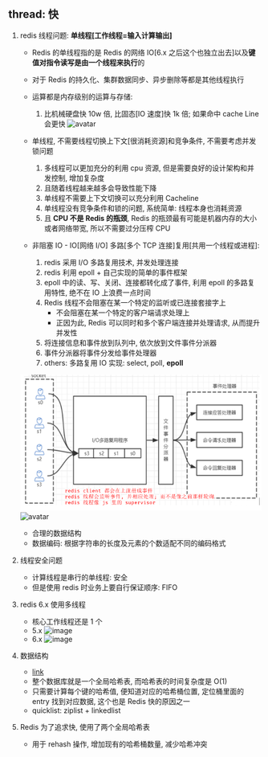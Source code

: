 ## thread: 快

1. redis 线程问题: **单线程[工作线程=输入计算输出]**

   - Redis 的单线程指的是 Redis 的网络 IO[6.x 之后这个也独立出去]以及**键值对指令读写是由一个线程来执行**的
   - 对于 Redis 的持久化、集群数据同步、异步删除等都是其他线程执行
   - 运算都是内存级别的运算与存储:

     1. 比机械硬盘快 10w 倍, 比固态[IO 速度]快 1k 倍; 如果命中 cache Line 会更快
        ![avatar](https://user-images.githubusercontent.com/42330329/169217604-3034cca1-b6ca-4f76-b95c-8843e9f2782a.png)

   - 单线程, 不需要线程切换上下文[很消耗资源]和竞争条件, 不需要考虑并发锁问题
     1. 多线程可以更加充分的利用 cpu 资源, 但是需要良好的设计架构和并发控制, 增加复杂度
     2. 且随着线程越来越多会导致性能下降
     3. 单线程不需要上下文切换可以充分利用 Cacheline
     4. 单线程没有竞争条件和锁的问题, 系统简单: 线程本身也消耗资源
     5. 且 **CPU 不是 Redis 的瓶颈**, Redis 的瓶颈最有可能是机器内存的大小或者网络带宽, 所以不需要过分压榨 CPU
   - 非阻塞 IO - IO[网络 I/O] 多路[多个 TCP 连接]复用[共用一个线程或进程]:
     1. redis 采用 I/O 多路复用技术, 并发处理连接
     2. redis 利用 epoll + 自己实现的简单的事件框架
     3. epoll 中的读、写、关闭、连接都转化成了事件, 利用 epoll 的多路复用特性, 绝不在 IO 上浪费一点时间
     4. Redis 线程不会阻塞在某一个特定的监听或已连接套接字上
        - 不会阻塞在某一个特定的客户端请求处理上
        - 正因为此, Redis 可以同时和多个客户端连接并处理请求, 从而提升并发性
     5. 将连接信息和事件放到队列中, 依次放到文件事件分派器
     6. 事件分派器将事件分发给事件处理器
     7. others: 多路复用 IO 实现: select, poll, **epoll**

   ![avatar](/static/image/db/rredisthread.png)
   ![avatar](https://user-images.githubusercontent.com/42330329/169217763-b8e8bccd-f1d2-4a03-a0e0-dc369a23e70f.png)

   - 合理的数据结构
   - 数据编码: 根据字符串的长度及元素的个数适配不同的编码格式

2. 线程安全问题

   - 计算线程是串行的单线程: 安全
   - 但是使用 redis 时业务上要自行保证顺序: FIFO

3. redis 6.x 使用多线程

   - 核心工作线程还是 1 个
   - 5.x
     ![image](https://user-images.githubusercontent.com/42330329/169222817-6c23d685-5456-4faf-9486-b7e0bc99210f.png)
   - 6.x
     ![image](https://user-images.githubusercontent.com/42330329/169222875-80bfd0a3-e9b2-4d81-902a-7de1791f2139.png)

4. 数据结构

   - [link](./03.data-struct.md)
   - 整个数据库就是一个全局哈希表, 而哈希表的时间复杂度是 O(1)
   - 只需要计算每个键的哈希值, 便知道对应的哈希桶位置, 定位桶里面的 entry 找到对应数据, 这个也是 Redis 快的原因之一
   - quicklist: ziplist + linkedlist

5. Redis 为了追求快, 使用了两个全局哈希表
   - 用于 rehash 操作, 增加现有的哈希桶数量, 减少哈希冲突
